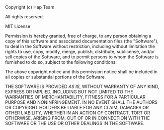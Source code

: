 Copyright (c) Hap Team

All rights reserved.
 
MIT License

Permission is hereby granted, free of charge, to any person obtaining a copy of this software and associated documentation files 
(the "Software"), to deal in the Software without restriction, including without limitation the rights to use, copy, modify, merge, 
publish, distribute, sublicense, and/or sell copies of the Software, and to permit persons to whom the Software is furnished to do 
so, subject to the following conditions:

The above copyright notice and this permission notice shall be included in all copies or substantial portions of the Software.

THE SOFTWARE IS PROVIDED *AS IS*, WITHOUT WARRANTY OF ANY KIND, EXPRESS OR IMPLIED, INCLUDING BUT NOT LIMITED TO THE WARRANTIES OF 
MERCHANTABILITY, FITNESS FOR A PARTICULAR PURPOSE AND NONINFRINGEMENT. IN NO EVENT SHALL THE AUTHORS OR COPYRIGHT HOLDERS BE LIABLE 
FOR ANY CLAIM, DAMAGES OR OTHER LIABILITY, WHETHER IN AN ACTION OF CONTRACT, TORT OR OTHERWISE, ARISING FROM, OUT OF OR IN CONNECTION 
WITH THE SOFTWARE OR THE USE OR OTHER DEALINGS IN THE SOFTWARE.
